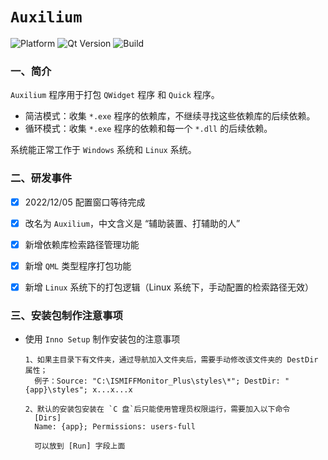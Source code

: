 # `Auxilium`

![Platform](https://img.shields.io/badge/paltform-win10--64-brightgreen)
![Qt Version](https://img.shields.io/badge/_Qt_5.15.2-yellowgreen)
![Build](https://img.shields.io/badge/build-MSVC_2019_x64-blue)

### 一、简介

`Auxilium` 程序用于打包 `QWidget` 程序 和 `Quick` 程序。

* 简洁模式：收集 `*.exe` 程序的依赖库，不继续寻找这些依赖库的后续依赖。
* 循环模式：收集 `*.exe` 程序的依赖和每一个 `*.dll` 的后续依赖。

系统能正常工作于 `Windows` 系统和 `Linux` 系统。

### 二、研发事件

- [x] 2022/12/05  配置窗口等待完成
- [x] 改名为 `Auxilium`，中文含义是 “辅助装置、打辅助的人”
- [x] 新增依赖库检索路径管理功能
- [x] 新增 `QML` 类型程序打包功能
- [x] 新增 `Linux` 系统下的打包逻辑（Linux 系统下，手动配置的检索路径无效）



### 三、安装包制作注意事项

* 使用 `Inno Setup` 制作安装包的注意事项

  ```
  1、如果主目录下有文件夹，通过导航加入文件夹后，需要手动修改该文件夹的 DestDir 属性；
  	例子：Source: "C:\ISMIFFMonitor_Plus\styles\*"; DestDir: "{app}\styles"; x...x...x
  	
  2、默认的安装包安装在 `C 盘`后只能使用管理员权限运行，需要加入以下命令
  	[Dirs]
  	Name: {app}; Permissions: users-full
  	
  	可以放到 [Run] 字段上面
  ```
  
  
